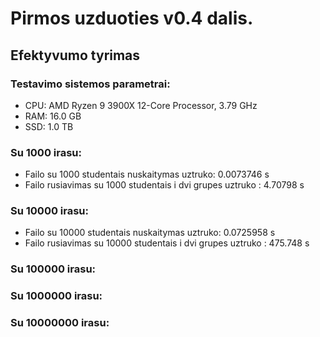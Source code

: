 # Pirmos uzduoties v0.4 dalis.
## Efektyvumo tyrimas

### Testavimo sistemos parametrai:
- CPU: AMD Ryzen 9 3900X 12-Core Processor, 3.79 GHz
- RAM: 16.0 GB
- SSD: 1.0 TB

### Su 1000 irasu:
- Failo su 1000 studentais nuskaitymas uztruko: 0.0073746 s
- Failo rusiavimas su 1000 studentais i dvi grupes uztruko : 4.70798 s

### Su 10000 irasu:
- Failo su 10000 studentais nuskaitymas uztruko: 0.0725958 s
- Failo rusiavimas su 10000 studentais i dvi grupes uztruko : 475.748 s

### Su 100000 irasu:

### Su 1000000 irasu:

### Su 10000000 irasu:
